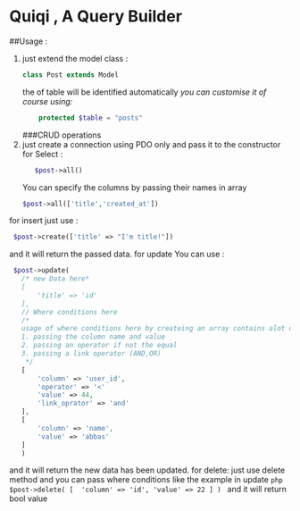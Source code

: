 # Quiqi , A Query Builder
##Usage :
1. just extend the model class :
    ```php
    class Post extends Model
    ```
   the of table will be identified automatically *you can customise it of course using:*
   ```php
       protected $table = "posts"
    ```
   ###CRUD operations
 1. 
    just create a connection using PDO only and pass it to the constructor
    for Select :
    ```php
       $post->all()
    ```  
    You can specify the columns by passing their names in array
    ```php
    $post->all(['title','created_at'])
    ```
   for insert just use :
   ```php
    $post->create(['title' => "I'm title!"])
   ```
 and it will return the passed data. for update You can use :
 ```php
  $post->update(
    /* new Data here*
    [
        'title' => 'id' 
    ],
    // Where conditions here
    /*
    usage of where conditions here by createing an array contains alot of array (conditions):
    1. passing the column name and value
    2. passing an operator if not the equal
    3. passing a link operator (AND,OR)
     */
    [
        'column' => 'user_id',
        'operator' => '<'
        'value' => 44,
        'link_oprator' => 'and'
    ],
    [
        'column' => 'name',
        'value' => 'abbas'
    ] 
    )
```
and it will return the new data has been updated.
for delete:
    just use delete method and you can pass where conditions like the example in update
    ```php
    $post->delete(
    [ 
        'column' => 'id',
        'value' => 22
    ]
    )
    ```
    and it will return bool value
    

